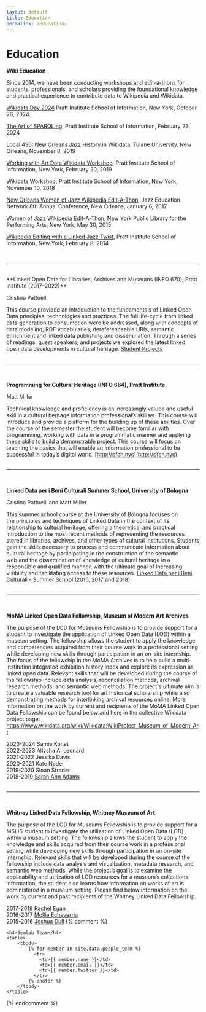 ```yaml
---
layout: default
title: Education
permalink: /education/
---
```


<h1 class="page-heading">Education</h1>

**Wiki Education**

Since 2014, we have been conducting workshops and edit-a-thons for students, professionals, and scholars providing the foundational knowledge and practical experience to contribute data to Wikipedia and Wikidata.

[Wikidata Day 2024](https://en.wikipedia.org/wiki/Wikipedia:Meetup/NYC/Wikidata_Day_2024) Pratt Institute School of Information, New York, October 26, 2024.

[The Art of SPARQLing](https://docs.google.com/presentation/d/1CC2rP6dLfplBZfsF1SbHLEBOBCpuf2aQRSEIRBXeQos/edit#slide=id.p), Pratt Institute School of Information, February 23, 2024

[Local 496: New Orleans Jazz History in Wikidata](https://docs.google.com/presentation/d/1qG6Sv-PDc-EdNWrto_qY53YcCaAMpdZzZ4c-X1SWyKU/edit#slide=id.p), Tulane University, New Orleans, November 8, 2019
	
[Working with Art Data Wikidata Workshop](https://www.dropbox.com/s/sbdt5i3birldggx/Wikidata%20Workshop%20spring%202019.pdf?dl=0), Pratt Institute School of Information, New York, February 20, 2019  

[Wikidata Workshop](https://en.wikipedia.org/wiki/Wikipedia:Meetup/NYC/Internal_Wikidata_Workshop_at_Pratt_Institute), Pratt Institute School of Information, New York, November 10, 2018	

[New Orleans Women of Jazz Wikipedia Edit-A-Thon](https://en.wikipedia.org/wiki/Wikipedia:Meetup/New_Orleans/WomenOfJazz), Jazz Education Network 8th Annual Conference, New Orleans, January 6, 2017

[Women of Jazz Wikipedia Edit-A-Thon](https://www.dropbox.com/s/f3geczr2clua1oc/Wikipedia%20Editing%20Workshop.pdf?dl=0), New York Public Library for the Performing Arts, New York, May 30, 2015 

[Wikipedia Editing with a Linked Jazz Twist](https://www.dropbox.com/s/f3geczr2clua1oc/Wikipedia%20Editing%20Workshop.pdf?dl=0), Pratt Institute School of Information, New York, February 8, 2014

<br/>
<hr/>
<br />
**Linked Open Data for Libraries, Archives and Museums (INFO 670), Pratt Institute (2017–2022)**

Cristina Pattuelli

This course provided an introduction to the fundamentals of Linked Open Data principles, technologies and practices. The full life-cycle from linked data generation to consumption were be addressed, along with concepts of data modeling, RDF vocabularies, dereferenceable URIs, semantic enrichment and linked data publishing and dissemination. Through a series of readings, guest speakers, and projects we explored the latest linked open data developments in cultural heritage. [Student Projects](https://sites.google.com/pratt.edu/pratt-lod/home)<br/><br/>
<hr/>
<br/>

**Programming for Cultural Heritage (INFO 664), Pratt Institute**

Matt Miller

Technical knowledge and proficiency is an increasingly valued and useful skill in a cultural heritage information professional’s skillset. This course will introduce and provide a platform for the building up of these abilities. Over the course of the semester the student will become familiar with programming, working with data in a programmatic manner and applying these skills to build a demonstrable  project. This course will focus on teaching the basics that will enable an information professional to be successful in today’s digital world.
[http://pfch.nyc](http://pfch.nyc)
<br/><br/>
<hr/>
<br/>

**Linked Data per i Beni Culturali Summer School, University of Bologna**

Cristina Pattuelli and Matt Miller

This summer school course at the University of Bologna focuses on the principles and techniques of Linked Data in the context of its relationship to cultural heritage, offering a theoretical and practical introduction to the most recent methods of representing the resources stored in libraries, archives, and other types of cultural institutions. Students gain the skills necessary to process and communicate information about cultural heritage by participating in the construction of the semantic web and the dissemination of knowledge of cultural heritage in a responsible and qualified manner, with the ultimate goal of increasing visibility and facilitating access to these resources.
[Linked Data per i Beni Culturali - Summer School](https://site.unibo.it/linked-data-per-i-beni-culturali/it) (2016, 2017 and 2018)
<br/><br/>
<hr/>
<br/>

**MoMA Linked Open Data Fellowship, Museum of Modern Art Archives**

The purpose of the LOD for Museums Fellowship is to provide support for a student to investigate the application of Linked Open Data (LOD) within a museum setting. The fellowship allows the student to apply the knowledge and competencies acquired from their course work in a professional setting while developing new skills through participation in an on-site internship.  The focus of the fellowship in the MoMA Archives is to help build a multi-institution integrated exhibition history index and explore its expression as linked open data. Relevant skills that will be developed during the course of the fellowship include data analysis, reconciliation methods, archival research methods, and semantic web methods.  The project's ultimate aim is to create a valuable research tool for art historical scholarship while also demonstrating methods for interlinking archival resources online. More information on the work by current and recipients of the MoMA Linked Open Data Fellowship can be  found below and here in the collective Wikidata project page: https://www.wikidata.org/wiki/Wikidata:WikiProject_Museum_of_Modern_Art

2023-2024 Samie Konet<br>
2022-2023 Allysha A. Leonard<br>
2021-2022 Jessika Davis<br>
2020-2021 Kate Nadel<br>
2019-2020 Sloan Strader<br/>
2018-2019 [Sarah Ann Adams](https://sites.google.com/view/momalodfellowship18-19/about)
<br/><br/>
<hr/>
<br/>

**Whitney Linked Data Fellowship, Whitney Museum of Art**

The purpose of the LOD for Museums Fellowship is to provide support for a MSLIS student to investigate the utilization of Linked Open Data (LOD) within a museum setting. The fellowship allows the student to apply the knowledge and skills acquired from their course work in a professional setting while developing new skills through participation in an on-site internship. Relevant skills that will be developed during the course of the fellowship include data analysis and visualization, metadata research, and semantic web methods. While the project’s goal is to examine the applicability and utilization of LOD resources for a museum’s collections information, the student also learns how information on works of art is administered in a museum setting. Please find below information on the work by current and past recipients of the Whitney Linked Data Fellowship.

2017-2018 [Rachel Egan](https://github.com/reganartinfo/hopper)<br/>
2016-2017 [Mollie Echeverria](http://www.mollieecheverria.com/projects/linked-open-data-whitney-museum/)<br/>
2015-2016 [Joshua Dull](http://pfch.nyc/linked_open_data_at_the_whitney/index.html)
{% comment %}
<div class="people-table">
	
	<h4>Semlab Team</h4>
	<table>
		<tbody>
			{% for member in site.data.people_team %}
			  <tr>
			  	<td>{{ member.name }}</td>
			  	<td>{{ member.email }}</td>
			  	<td>{{ member.twitter }}</td>
			  </tr>
			{% endfor %}
		</tbody>
	</table>
</div>
{% endcomment %}
<!-- 
This is the base Jekyll theme. You can find out more info about customizing your Jekyll theme, as well as basic Jekyll usage documentation at [jekyllrb.com](https://jekyllrb.com/)

You can find the source code for Minima at GitHub:
[jekyll][jekyll-organization] /
[minima](https://github.com/jekyll/minima)

You can find the source code for Jekyll at GitHub:
[jekyll][jekyll-organization] /
[jekyll](https://github.com/jekyll/jekyll)


[jekyll-organization]: https://github.com/jekyll
 -->
